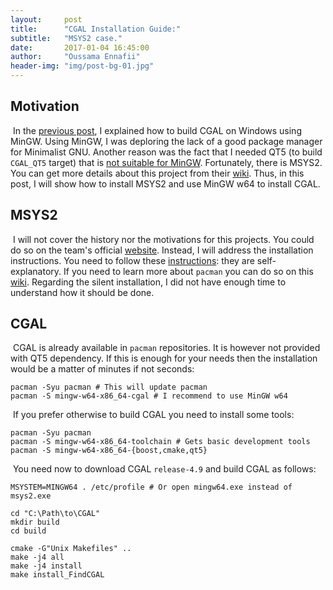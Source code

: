 ```yaml
---
layout:     post
title:      "CGAL Installation Guide:"
subtitle:   "MSYS2 case."
date:       2017-01-04 16:45:00
author:     "Oussama Ennafii"
header-img: "img/post-bg-01.jpg"
---
```


## Motivation

&nbsp;In the [previous post](https://ethiy.github.io/2016/12/27/CGAL/), I explained how to build CGAL on Windows using MinGW. Using MinGW, I was deploring the lack of a good package manager for Minimalist GNU. Another reason was the fact that I needed QT5 (to build `CGAL_QT5` target) that is [not suitable for MinGW](https://wiki.qt.io/MinGW). Fortunately, there is MSYS2. You can get more details about this project from their [wiki](https://sourceforge.net/p/msys2/wiki/Home/). Thus, in this post, I will show how to install MSYS2 and use MinGW w64 to install CGAL.

## MSYS2

&nbsp;I will not cover the history nor the motivations for this projects. You could do so on the team's official [website](https://msys2.github.io). Instead, I will address the installation instructions. You need to follow these [instructions](https://msys2.github.io): they are self-explanatory. If you need to learn more about `pacman` you can do so on this [wiki](https://sourceforge.net/p/msys2/wiki/MSYS2%20installation/). Regarding the silent installation, I did not have enough time to understand how it should be done.

## CGAL

&nbsp;CGAL is already available in `pacman` repositories. It is however not provided with QT5 dependency. If this is enough for your needs then the installation would be a matter of minutes if not seconds:

```shell
pacman -Syu pacman # This will update pacman
pacman -S mingw-w64-x86_64-cgal # I recommend to use MinGW w64
```

&nbsp;If you prefer otherwise to build CGAL you need to install some tools:

```shell
pacman -Syu pacman
pacman -S mingw-w64-x86_64-toolchain # Gets basic development tools
pacman -S mingw-w64-x86_64-{boost,cmake,qt5}
```

&nbsp;You need now to download CGAL `release-4.9` and build CGAL as follows:

```shell
MSYSTEM=MINGW64 . /etc/profile # Or open mingw64.exe instead of msys2.exe

cd "C:\Path\to\CGAL"
mkdir build
cd build

cmake -G"Unix Makefiles" ..
make -j4 all
make -j4 install
make install_FindCGAL
```
